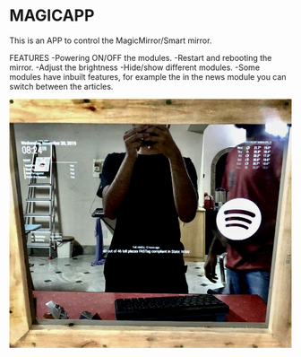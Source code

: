 # MAGICAPP

This is an APP to control the MagicMirror/Smart mirror.

FEATURES
-Powering ON/OFF the modules.
-Restart and rebooting the mirror.
-Adjust the brightness
-Hide/show different modules.
-Some modules have inbuilt features, for example the in the news module you can switch between the articles.


![](img1.JPG)
